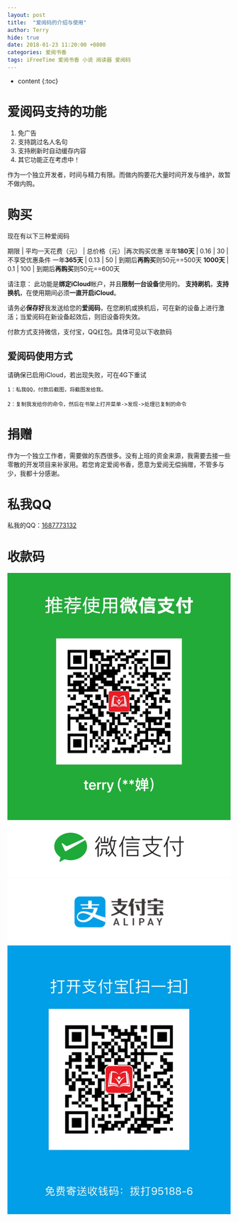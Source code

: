 ```yaml
---
layout: post
title:  "爱阅码的介绍与使用"
author: Terry
hide: true
date: 2018-01-23 11:20:00 +0800
categories: 爱阅书香
tags: iFreeTime 爱阅书香 小说 阅读器 爱阅码
---
```

 
* content
{:toc}

# 爱阅码支持的功能

1. 免广告
2. 支持跳过名人名句
3. 支持刷新时自动缓存内容
4. 其它功能正在考虑中！

作为一个独立开发者，时间与精力有限。而做内购要花大量时间开发与维护，故暂不做内购。





# 购买

现在有以下三种爱阅码

期限 | 平均一天花费（元）  | 总价格（元）|再次购买优惠 
半年**180天** | 0.16 | 30  | 不享受优惠条件
一年**365天** | 0.13 | 50  | 到期后**再购买**则50元==500天
**1000天**    | 0.1  | 100 | 到期后**再购买**则50元==600天


请注意：
此功能是**绑定iCloud**帐户，并且**限制一台设备**使用的。
**支持刷机**，**支持换机**，在使用期间必须**一直开启iCloud**。

请务必**保存好**我发送给您的**爱阅码**，在您刷机或换机后，可在新的设备上进行激活；当爱阅码在新设备起效后，则旧设备将失效。


付款方式支持微信，支付宝，QQ红包。具体可见以下收款码

## 爱阅码使用方式

请确保已启用iCloud，若出现失败，可在4G下重试

```
1：私我QQ，付款后截图，将截图发给我。

2：复制我发给你的命令，然后在书架上打开菜单->发现->处理已复制的命令
```

# 捐赠
作为一个独立工作者，需要做的东西很多。没有上班的资金来源，我需要去接一些零散的开发项目来补家用。若您肯定爱阅书香，愿意为爱阅无偿捐赠，不管多与少，我都十分感谢。

# 私我QQ
<p>私我的QQ：<a href="mqq://im/chat?chat_type=wpa&uin=1687773132&version=1&src_type=web">1687773132</a></p>

# 收款码

![微信](/files/IMG_0059.JPG)
![支付宝](/files/IMG_0060.JPG)


